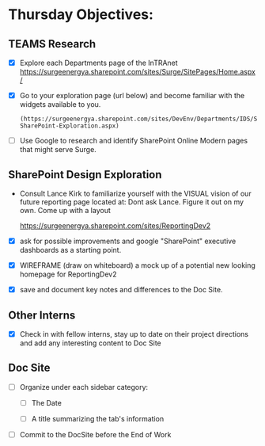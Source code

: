 # Thursday Objectives:



## TEAMS Research



- [x] Explore each Departments page of the InTRAnet https://surgeenergya.sharepoint.com/sites/Surge/SitePages/Home.aspx/



- [x] Go to your exploration page (url below) and become familiar with the widgets available to you.

      (https://surgeenergya.sharepoint.com/sites/DevEnv/Departments/IDS/SitePages/David's-SharePoint-Exploration.aspx)



- [ ] Use Google to research and identify SharePoint Online Modern pages that might serve Surge.



## SharePoint Design Exploration



- Consult Lance Kirk to familiarize yourself with the VISUAL vision of our future reporting page located at: Dont ask Lance. Figure it out on my own. Come up with a layout

  https://surgeenergya.sharepoint.com/sites/ReportingDev2



- [x] ask for possible improvements and google "SharePoint" executive dashboards as a starting point.

- [x] WIREFRAME (draw on whiteboard) a mock up of a potential new looking homepage for ReportingDev2

- [x] save and document key notes and differences to the Doc Site.



## Other Interns



- [x] Check in with fellow interns, stay up to date on their project directions and add any interesting content to Doc Site



## Doc Site



- [ ] Organize under each sidebar category:

  - [ ] The Date

  - [ ] A title summarizing the tab's information

- [ ] Commit to the DocSite before the End of Work

